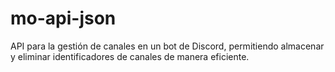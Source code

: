 # mo-api-json
API para la gestión de canales en un bot de Discord, permitiendo almacenar y eliminar identificadores de canales de manera eficiente.
